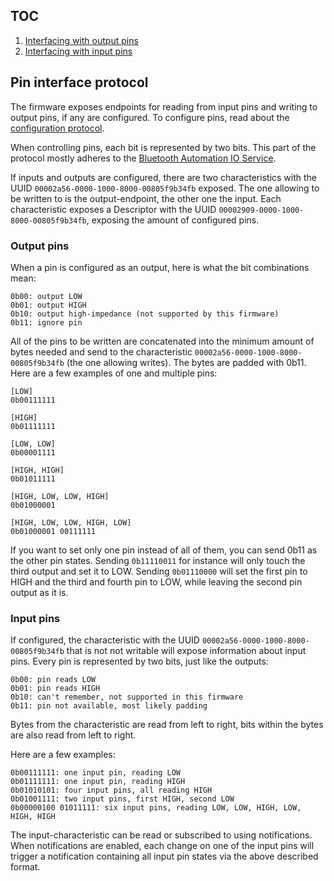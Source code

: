 ## TOC

1. [Interfacing with output pins](#output-pins)
1. [Interfacing with input pins](#input-pins)


## Pin interface protocol

The firmware exposes endpoints for reading from input pins and writing to output pins,
if any are configured. To configure pins, read about the [configuration protocol](CONFIGURATION.md).

When controlling pins, each bit is represented by two bits.
This part of the protocol mostly adheres to the [Bluetooth Automation IO Service](https://www.bluetooth.com/de/specifications/specs/automation-io-service-1-0/).

If inputs and outputs are configured, there are two characteristics with the UUID `00002a56-0000-1000-8000-00805f9b34fb` exposed.
The one allowing to be written to is the output-endpoint, the other one the input.
Each characteristic exposes a Descriptor with the UUID `00002909-0000-1000-8000-00805f9b34fb`, exposing the amount of configured pins.

### Output pins

When a pin is configured as an output, here is what the bit combinations mean:
```
0b00: output LOW
0b01: output HIGH
0b10: output high-impedance (not supported by this firmware)
0b11: ignore pin
```
All of the pins to be written are concatenated into the minimum amount of bytes needed and send to the characteristic `00002a56-0000-1000-8000-00805f9b34fb` (the one allowing writes).
The bytes are padded with 0b11.
Here are a few examples of one and multiple pins:
```
[LOW]
0b00111111

[HIGH]
0b01111111

[LOW, LOW]
0b00001111

[HIGH, HIGH]
0b01011111

[HIGH, LOW, LOW, HIGH]
0b01000001

[HIGH, LOW, LOW, HIGH, LOW]
0b01000001 00111111
```

If you want to set only one pin instead of all of them, you can send 0b11 as the other pin states.
Sending `0b11110011` for instance will only touch the third output and set it to LOW.
Sending `0b01110000` will set the first pin to HIGH and the third and fourth pin to LOW,
while leaving the second pin output as it is.

### Input pins

If configured, the characteristic with the UUID `00002a56-0000-1000-8000-00805f9b34fb` that is not not writable will expose information about input pins.
Every pin is represented by two bits, just like the outputs:
```
0b00: pin reads LOW
0b01: pin reads HIGH
0b10: can't remember, not supported in this firmware
0b11: pin not available, most likely padding
```
Bytes from the characteristic are read from left to right,
bits within the bytes are also read from left to right.

Here are a few examples:
```
0b00111111: one input pin, reading LOW
0b01111111: one input pin, reading HIGH
0b01010101: four input pins, all reading HIGH
0b01001111: two input pins, first HIGH, second LOW
0b00000100 01011111: six input pins, reading LOW, LOW, HIGH, LOW, HIGH, HIGH
```
The input-characteristic can be read or subscribed to using notifications.
When notifications are enabled, each change on one of the input pins will trigger a notification containing all input pin states via the above described format.